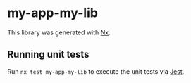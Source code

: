# my-app-my-lib

This library was generated with [Nx](https://nx.dev).

## Running unit tests

Run `nx test my-app-my-lib` to execute the unit tests via [Jest](https://jestjs.io).
